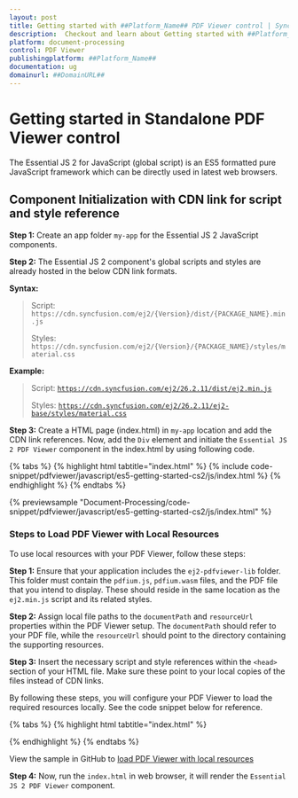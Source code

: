 ```yaml
---
layout: post
title: Getting started with ##Platform_Name## PDF Viewer control | Syncfusion
description:  Checkout and learn about Getting started with ##Platform_Name## PDF Viewer control of Syncfusion Essential JS 2 and more details.
platform: document-processing
control: PDF Viewer
publishingplatform: ##Platform_Name##
documentation: ug
domainurl: ##DomainURL##
---
```


# Getting started in Standalone PDF Viewer control

The Essential JS 2 for JavaScript (global script) is an ES5 formatted pure JavaScript framework which can be directly used in latest web browsers.

## Component Initialization with CDN link for script and style reference

**Step 1:** Create an app folder `my-app` for the Essential JS 2 JavaScript components.

**Step 2:** The Essential JS 2 component's global scripts and styles are already hosted in the below CDN link formats.

**Syntax:**
> Script: `https://cdn.syncfusion.com/ej2/{Version}/dist/{PACKAGE_NAME}.min.js`
>
> Styles: `https://cdn.syncfusion.com/ej2/{Version}/{PACKAGE_NAME}/styles/material.css`

**Example:**
> Script: [`https://cdn.syncfusion.com/ej2/26.2.11/dist/ej2.min.js`](https://cdn.syncfusion.com/ej2/26.2.11/dist/ej2.min.js)
>
> Styles: [`https://cdn.syncfusion.com/ej2/26.2.11/ej2-base/styles/material.css`](https://cdn.syncfusion.com/ej2/26.2.11/ej2-base/styles/material.css)


**Step 3:** Create a HTML page (index.html) in `my-app` location and add the CDN link references. Now, add the `Div` element and initiate the `Essential JS 2 PDF Viewer` component in the index.html by using following code.

{% tabs %}
{% highlight html tabtitle="index.html" %}
{% include code-snippet/pdfviewer/javascript/es5-getting-started-cs2/js/index.html %}
{% endhighlight %}
{% endtabs %}

{% previewsample "Document-Processing/code-snippet/pdfviewer/javascript/es5-getting-started-cs2/js/index.html" %}


### Steps to Load PDF Viewer with Local Resources

To use local resources with your PDF Viewer, follow these steps:

**Step 1:** Ensure that your application includes the `ej2-pdfviewer-lib` folder. This folder must contain the `pdfium.js`, `pdfium.wasm` files, and the PDF file that you intend to display. These should reside in the same location as the `ej2.min.js` script and its related styles.

**Step 2:** Assign local file paths to the `documentPath` and `resourceUrl` properties within the PDF Viewer setup. The `documentPath` should refer to your PDF file, while the `resourceUrl` should point to the directory containing the supporting resources.

**Step 3:** Insert the necessary script and style references within the `<head>` section of your HTML file. Make sure these point to your local copies of the files instead of CDN links.

By following these steps, you will configure your PDF Viewer to load the required resources locally. See the code snippet below for reference.

{% tabs %}
{% highlight html tabtitle="index.html" %}
<script>

var pdfviewer = new ej.pdfviewer.PdfViewer({
    documentPath:window.location.origin +'/resources/pdfsuccinctly.pdf',
    resourceUrl:window.location.origin +'/resources/ej2-pdfviewer-lib'
});

</script>
{% endhighlight %}
{% endtabs %}

View the sample in GitHub to [load PDF Viewer with local resources](https://github.com/SyncfusionExamples/javascript-pdf-viewer-examples/tree/master/How%20to/Refer%20resource%20url%20locally)

**Step 4:** Now, run the `index.html` in web browser, it will render the `Essential JS 2 PDF Viewer` component.
